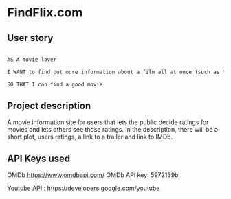 # FindFlix.com

## User story

```md 

AS A movie lover

I WANT to find out more information about a film all at once (such as Year of Release, Category of movie, short plot, trailer from Youtube, link to IMDB), that is sorted based on user ratings.

SO THAT I can find a good movie 
```

## Project description

A movie information site for users that lets the public decide ratings for movies and lets others see those ratings. In the description, there will be a short plot, users ratings, a link to a trailer and link to IMDb.


## API Keys used

OMDb https://www.omdbapi.com/  OMDb API key: 5972139b

Youtube API : https://developers.google.com/youtube 